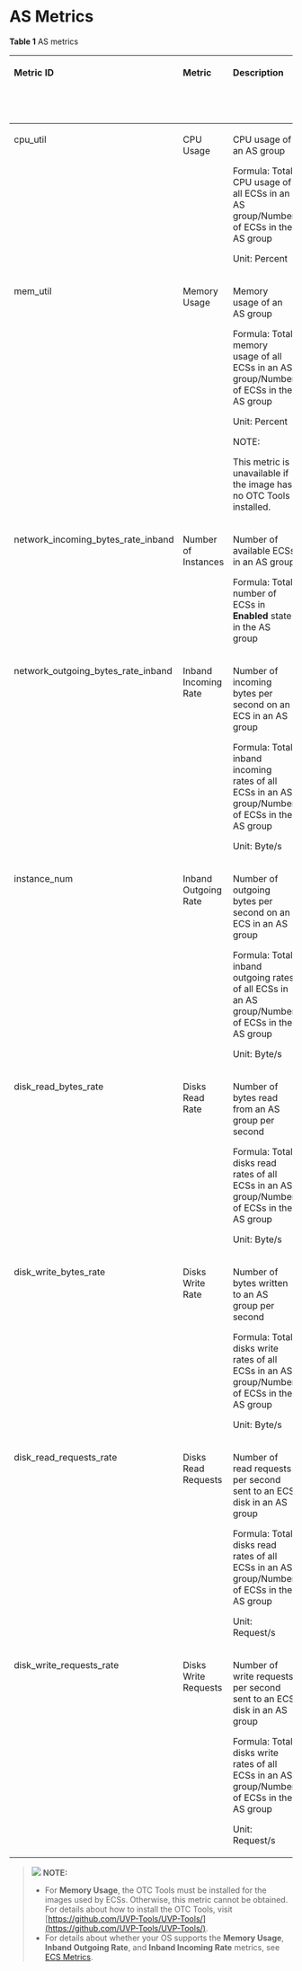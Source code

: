 # AS Metrics<a name="EN-US_TOPIC_0084572205"></a>

**Table  1**  AS metrics

<a name="table0559194913016"></a>
<table><thead align="left"><tr id="en-us_topic_0108337598_en-us_topic_0042018317_row26323242"><th class="cellrowborder" valign="top" width="13.858614138586143%" id="mcps1.2.7.1.1"><p id="en-us_topic_0108337598_p9460135411424"><a name="en-us_topic_0108337598_p9460135411424"></a><a name="en-us_topic_0108337598_p9460135411424"></a><strong id="en-us_topic_0108337598_b19884145812613"><a name="en-us_topic_0108337598_b19884145812613"></a><a name="en-us_topic_0108337598_b19884145812613"></a>Metric ID</strong></p>
</th>
<th class="cellrowborder" valign="top" width="14.148585141485851%" id="mcps1.2.7.1.2"><p id="en-us_topic_0108337598_en-us_topic_0042018317_p51807830"><a name="en-us_topic_0108337598_en-us_topic_0042018317_p51807830"></a><a name="en-us_topic_0108337598_en-us_topic_0042018317_p51807830"></a>Metric</p>
</th>
<th class="cellrowborder" valign="top" width="32.736726327367265%" id="mcps1.2.7.1.3"><p id="en-us_topic_0108337598_en-us_topic_0042018317_p35684727"><a name="en-us_topic_0108337598_en-us_topic_0042018317_p35684727"></a><a name="en-us_topic_0108337598_en-us_topic_0042018317_p35684727"></a>Description</p>
</th>
<th class="cellrowborder" valign="top" width="11.6988301169883%" id="mcps1.2.7.1.4"><p id="en-us_topic_0108337598_p13478947195214"><a name="en-us_topic_0108337598_p13478947195214"></a><a name="en-us_topic_0108337598_p13478947195214"></a><strong id="en-us_topic_0108337598_b18541936163312"><a name="en-us_topic_0108337598_b18541936163312"></a><a name="en-us_topic_0108337598_b18541936163312"></a>Value Range</strong></p>
</th>
<th class="cellrowborder" valign="top" width="14.608539146085391%" id="mcps1.2.7.1.5"><p id="en-us_topic_0108337598_en-us_topic_0042018317_p51782583"><a name="en-us_topic_0108337598_en-us_topic_0042018317_p51782583"></a><a name="en-us_topic_0108337598_en-us_topic_0042018317_p51782583"></a><strong id="en-us_topic_0108337598_b276983816338"><a name="en-us_topic_0108337598_b276983816338"></a><a name="en-us_topic_0108337598_b276983816338"></a>Monitored Object &amp; Dimension</strong></p>
</th>
<th class="cellrowborder" valign="top" width="12.94870512948705%" id="mcps1.2.7.1.6"><p id="en-us_topic_0108337598_en-us_topic_0042018317_p47235721105619"><a name="en-us_topic_0108337598_en-us_topic_0042018317_p47235721105619"></a><a name="en-us_topic_0108337598_en-us_topic_0042018317_p47235721105619"></a>Monitoring Interval (Raw Data)</p>
</th>
</tr>
</thead>
<tbody><tr id="en-us_topic_0108337598_en-us_topic_0042018317_row33639718"><td class="cellrowborder" valign="top" width="13.858614138586143%" headers="mcps1.2.7.1.1 "><p id="en-us_topic_0108337598_en-us_topic_0043063076_p26463451162545"><a name="en-us_topic_0108337598_en-us_topic_0043063076_p26463451162545"></a><a name="en-us_topic_0108337598_en-us_topic_0043063076_p26463451162545"></a>cpu_util</p>
</td>
<td class="cellrowborder" valign="top" width="14.148585141485851%" headers="mcps1.2.7.1.2 "><p id="en-us_topic_0108337598_en-us_topic_0042018317_p40462633"><a name="en-us_topic_0108337598_en-us_topic_0042018317_p40462633"></a><a name="en-us_topic_0108337598_en-us_topic_0042018317_p40462633"></a>CPU Usage</p>
</td>
<td class="cellrowborder" valign="top" width="32.736726327367265%" headers="mcps1.2.7.1.3 "><p id="en-us_topic_0108337598_en-us_topic_0042018317_p106912192911"><a name="en-us_topic_0108337598_en-us_topic_0042018317_p106912192911"></a><a name="en-us_topic_0108337598_en-us_topic_0042018317_p106912192911"></a>CPU usage of an AS group</p>
<p id="en-us_topic_0108337598_en-us_topic_0042018317_p5508516122917"><a name="en-us_topic_0108337598_en-us_topic_0042018317_p5508516122917"></a><a name="en-us_topic_0108337598_en-us_topic_0042018317_p5508516122917"></a>Formula: Total CPU usage of all ECSs in an AS group/Number of ECSs in the AS group</p>
<p id="en-us_topic_0108337598_en-us_topic_0042018317_p56247849"><a name="en-us_topic_0108337598_en-us_topic_0042018317_p56247849"></a><a name="en-us_topic_0108337598_en-us_topic_0042018317_p56247849"></a>Unit: Percent</p>
</td>
<td class="cellrowborder" valign="top" width="11.6988301169883%" headers="mcps1.2.7.1.4 "><p id="en-us_topic_0108337598_en-us_topic_0043063076_p39523811162614"><a name="en-us_topic_0108337598_en-us_topic_0043063076_p39523811162614"></a><a name="en-us_topic_0108337598_en-us_topic_0043063076_p39523811162614"></a>≥0%</p>
</td>
<td class="cellrowborder" valign="top" width="14.608539146085391%" headers="mcps1.2.7.1.5 "><p id="en-us_topic_0108337598_en-us_topic_0042018317_en-us_topic_0030911465_p13045074222846"><a name="en-us_topic_0108337598_en-us_topic_0042018317_en-us_topic_0030911465_p13045074222846"></a><a name="en-us_topic_0108337598_en-us_topic_0042018317_en-us_topic_0030911465_p13045074222846"></a>Object: AS group</p>
<p id="en-us_topic_0108337598_p484410613498"><a name="en-us_topic_0108337598_p484410613498"></a><a name="en-us_topic_0108337598_p484410613498"></a>Dimension:</p>
<p id="en-us_topic_0108337598_p198441165499"><a name="en-us_topic_0108337598_p198441165499"></a><a name="en-us_topic_0108337598_p198441165499"></a>AutoScalingGroup</p>
</td>
<td class="cellrowborder" valign="top" width="12.94870512948705%" headers="mcps1.2.7.1.6 "><p id="en-us_topic_0108337598_en-us_topic_0042018317_p888164105619"><a name="en-us_topic_0108337598_en-us_topic_0042018317_p888164105619"></a><a name="en-us_topic_0108337598_en-us_topic_0042018317_p888164105619"></a>5 minutes</p>
</td>
</tr>
<tr id="en-us_topic_0108337598_en-us_topic_0042018317_row27353390"><td class="cellrowborder" valign="top" width="13.858614138586143%" headers="mcps1.2.7.1.1 "><p id="en-us_topic_0108337598_en-us_topic_0043063076_p10426432162545"><a name="en-us_topic_0108337598_en-us_topic_0043063076_p10426432162545"></a><a name="en-us_topic_0108337598_en-us_topic_0043063076_p10426432162545"></a>mem_util</p>
</td>
<td class="cellrowborder" valign="top" width="14.148585141485851%" headers="mcps1.2.7.1.2 "><p id="en-us_topic_0108337598_en-us_topic_0042018317_p1032124"><a name="en-us_topic_0108337598_en-us_topic_0042018317_p1032124"></a><a name="en-us_topic_0108337598_en-us_topic_0042018317_p1032124"></a>Memory Usage</p>
</td>
<td class="cellrowborder" valign="top" width="32.736726327367265%" headers="mcps1.2.7.1.3 "><p id="en-us_topic_0108337598_en-us_topic_0042018317_p16493259"><a name="en-us_topic_0108337598_en-us_topic_0042018317_p16493259"></a><a name="en-us_topic_0108337598_en-us_topic_0042018317_p16493259"></a>Memory usage of an AS group</p>
<p id="en-us_topic_0108337598_en-us_topic_0042018317_p3415225303"><a name="en-us_topic_0108337598_en-us_topic_0042018317_p3415225303"></a><a name="en-us_topic_0108337598_en-us_topic_0042018317_p3415225303"></a>Formula: Total memory usage of all ECSs in an AS group/Number of ECSs in the AS group</p>
<p id="en-us_topic_0108337598_en-us_topic_0042018317_p12329122213307"><a name="en-us_topic_0108337598_en-us_topic_0042018317_p12329122213307"></a><a name="en-us_topic_0108337598_en-us_topic_0042018317_p12329122213307"></a>Unit: Percent</p>
<div class="note" id="en-us_topic_0108337598_en-us_topic_0042018317_note193017546365"><a name="en-us_topic_0108337598_en-us_topic_0042018317_note193017546365"></a><a name="en-us_topic_0108337598_en-us_topic_0042018317_note193017546365"></a><span class="notetitle"> NOTE: </span><div class="notebody"><p id="en-us_topic_0108337598_en-us_topic_0042018317_p1130265414365"><a name="en-us_topic_0108337598_en-us_topic_0042018317_p1130265414365"></a><a name="en-us_topic_0108337598_en-us_topic_0042018317_p1130265414365"></a>This metric is unavailable if the image has no OTC Tools installed.</p>
</div></div>
</td>
<td class="cellrowborder" valign="top" width="11.6988301169883%" headers="mcps1.2.7.1.4 "><p id="en-us_topic_0108337598_en-us_topic_0043063076_p47312124162614"><a name="en-us_topic_0108337598_en-us_topic_0043063076_p47312124162614"></a><a name="en-us_topic_0108337598_en-us_topic_0043063076_p47312124162614"></a>≥0%</p>
</td>
<td class="cellrowborder" valign="top" width="14.608539146085391%" headers="mcps1.2.7.1.5 "><p id="en-us_topic_0108337598_p08093589532"><a name="en-us_topic_0108337598_p08093589532"></a><a name="en-us_topic_0108337598_p08093589532"></a>Object: AS group</p>
<p id="en-us_topic_0108337598_p20810958125315"><a name="en-us_topic_0108337598_p20810958125315"></a><a name="en-us_topic_0108337598_p20810958125315"></a>Dimension:</p>
<p id="en-us_topic_0108337598_p1481045814533"><a name="en-us_topic_0108337598_p1481045814533"></a><a name="en-us_topic_0108337598_p1481045814533"></a>AutoScalingGroup</p>
</td>
<td class="cellrowborder" valign="top" width="12.94870512948705%" headers="mcps1.2.7.1.6 "><p id="en-us_topic_0108337598_en-us_topic_0042018317_p4832464105619"><a name="en-us_topic_0108337598_en-us_topic_0042018317_p4832464105619"></a><a name="en-us_topic_0108337598_en-us_topic_0042018317_p4832464105619"></a>5 minutes</p>
</td>
</tr>
<tr id="en-us_topic_0108337598_en-us_topic_0042018317_row26669028"><td class="cellrowborder" valign="top" width="13.858614138586143%" headers="mcps1.2.7.1.1 "><p id="en-us_topic_0108337598_en-us_topic_0043063076_p13712924162545"><a name="en-us_topic_0108337598_en-us_topic_0043063076_p13712924162545"></a><a name="en-us_topic_0108337598_en-us_topic_0043063076_p13712924162545"></a>network_incoming_bytes_rate_inband</p>
</td>
<td class="cellrowborder" valign="top" width="14.148585141485851%" headers="mcps1.2.7.1.2 "><p id="en-us_topic_0108337598_en-us_topic_0042018317_p63671394104552"><a name="en-us_topic_0108337598_en-us_topic_0042018317_p63671394104552"></a><a name="en-us_topic_0108337598_en-us_topic_0042018317_p63671394104552"></a>Number of Instances</p>
</td>
<td class="cellrowborder" valign="top" width="32.736726327367265%" headers="mcps1.2.7.1.3 "><p id="en-us_topic_0108337598_en-us_topic_0042018317_p30149174143433"><a name="en-us_topic_0108337598_en-us_topic_0042018317_p30149174143433"></a><a name="en-us_topic_0108337598_en-us_topic_0042018317_p30149174143433"></a>Number of available ECSs in an AS group</p>
<p id="en-us_topic_0108337598_en-us_topic_0042018317_p1954317478339"><a name="en-us_topic_0108337598_en-us_topic_0042018317_p1954317478339"></a><a name="en-us_topic_0108337598_en-us_topic_0042018317_p1954317478339"></a>Formula: Total number of ECSs in <strong id="en-us_topic_0108337598_b7513363348"><a name="en-us_topic_0108337598_b7513363348"></a><a name="en-us_topic_0108337598_b7513363348"></a>Enabled</strong> state in the AS group</p>
</td>
<td class="cellrowborder" valign="top" width="11.6988301169883%" headers="mcps1.2.7.1.4 "><p id="en-us_topic_0108337598_en-us_topic_0043063076_p7076870162614"><a name="en-us_topic_0108337598_en-us_topic_0043063076_p7076870162614"></a><a name="en-us_topic_0108337598_en-us_topic_0043063076_p7076870162614"></a>≥0 Byte/s</p>
</td>
<td class="cellrowborder" valign="top" width="14.608539146085391%" headers="mcps1.2.7.1.5 "><p id="en-us_topic_0108337598_p15463102105419"><a name="en-us_topic_0108337598_p15463102105419"></a><a name="en-us_topic_0108337598_p15463102105419"></a>Object: AS group</p>
<p id="en-us_topic_0108337598_p2046313245418"><a name="en-us_topic_0108337598_p2046313245418"></a><a name="en-us_topic_0108337598_p2046313245418"></a>Dimension:</p>
<p id="en-us_topic_0108337598_p194633210542"><a name="en-us_topic_0108337598_p194633210542"></a><a name="en-us_topic_0108337598_p194633210542"></a>AutoScalingGroup</p>
</td>
<td class="cellrowborder" valign="top" width="12.94870512948705%" headers="mcps1.2.7.1.6 "><p id="en-us_topic_0108337598_en-us_topic_0042018317_p55885300105619"><a name="en-us_topic_0108337598_en-us_topic_0042018317_p55885300105619"></a><a name="en-us_topic_0108337598_en-us_topic_0042018317_p55885300105619"></a>5 minutes</p>
</td>
</tr>
<tr id="en-us_topic_0108337598_en-us_topic_0042018317_row49150562"><td class="cellrowborder" valign="top" width="13.858614138586143%" headers="mcps1.2.7.1.1 "><p id="en-us_topic_0108337598_en-us_topic_0043063076_p66043059162545"><a name="en-us_topic_0108337598_en-us_topic_0043063076_p66043059162545"></a><a name="en-us_topic_0108337598_en-us_topic_0043063076_p66043059162545"></a>network_outgoing_bytes_rate_inband</p>
</td>
<td class="cellrowborder" valign="top" width="14.148585141485851%" headers="mcps1.2.7.1.2 "><p id="en-us_topic_0108337598_en-us_topic_0042018317_p21772565"><a name="en-us_topic_0108337598_en-us_topic_0042018317_p21772565"></a><a name="en-us_topic_0108337598_en-us_topic_0042018317_p21772565"></a>Inband Incoming Rate</p>
</td>
<td class="cellrowborder" valign="top" width="32.736726327367265%" headers="mcps1.2.7.1.3 "><p id="en-us_topic_0108337598_en-us_topic_0042018317_p18747312"><a name="en-us_topic_0108337598_en-us_topic_0042018317_p18747312"></a><a name="en-us_topic_0108337598_en-us_topic_0042018317_p18747312"></a>Number of incoming bytes per second on an ECS in an AS group</p>
<p id="en-us_topic_0108337598_en-us_topic_0042018317_p11415571347"><a name="en-us_topic_0108337598_en-us_topic_0042018317_p11415571347"></a><a name="en-us_topic_0108337598_en-us_topic_0042018317_p11415571347"></a>Formula: Total inband incoming rates of all ECSs in an AS group/Number of ECSs in the AS group</p>
<p id="en-us_topic_0108337598_en-us_topic_0042018317_p1573177133411"><a name="en-us_topic_0108337598_en-us_topic_0042018317_p1573177133411"></a><a name="en-us_topic_0108337598_en-us_topic_0042018317_p1573177133411"></a>Unit: Byte/s</p>
</td>
<td class="cellrowborder" valign="top" width="11.6988301169883%" headers="mcps1.2.7.1.4 "><p id="en-us_topic_0108337598_en-us_topic_0043063076_p834095511437"><a name="en-us_topic_0108337598_en-us_topic_0043063076_p834095511437"></a><a name="en-us_topic_0108337598_en-us_topic_0043063076_p834095511437"></a>≥0 Byte/s</p>
</td>
<td class="cellrowborder" valign="top" width="14.608539146085391%" headers="mcps1.2.7.1.5 "><p id="en-us_topic_0108337598_p1812414142549"><a name="en-us_topic_0108337598_p1812414142549"></a><a name="en-us_topic_0108337598_p1812414142549"></a>Object: AS group</p>
<p id="en-us_topic_0108337598_p51241214155418"><a name="en-us_topic_0108337598_p51241214155418"></a><a name="en-us_topic_0108337598_p51241214155418"></a>Dimension:</p>
<p id="en-us_topic_0108337598_p1312441418546"><a name="en-us_topic_0108337598_p1312441418546"></a><a name="en-us_topic_0108337598_p1312441418546"></a>AutoScalingGroup</p>
</td>
<td class="cellrowborder" valign="top" width="12.94870512948705%" headers="mcps1.2.7.1.6 "><p id="en-us_topic_0108337598_en-us_topic_0042018317_p30415481105619"><a name="en-us_topic_0108337598_en-us_topic_0042018317_p30415481105619"></a><a name="en-us_topic_0108337598_en-us_topic_0042018317_p30415481105619"></a>5 minutes</p>
</td>
</tr>
<tr id="en-us_topic_0108337598_en-us_topic_0042018317_row49347015"><td class="cellrowborder" valign="top" width="13.858614138586143%" headers="mcps1.2.7.1.1 "><p id="en-us_topic_0108337598_en-us_topic_0043063076_p14042138104552"><a name="en-us_topic_0108337598_en-us_topic_0043063076_p14042138104552"></a><a name="en-us_topic_0108337598_en-us_topic_0043063076_p14042138104552"></a>instance_num</p>
</td>
<td class="cellrowborder" valign="top" width="14.148585141485851%" headers="mcps1.2.7.1.2 "><p id="en-us_topic_0108337598_en-us_topic_0042018317_p37685299"><a name="en-us_topic_0108337598_en-us_topic_0042018317_p37685299"></a><a name="en-us_topic_0108337598_en-us_topic_0042018317_p37685299"></a>Inband Outgoing Rate</p>
</td>
<td class="cellrowborder" valign="top" width="32.736726327367265%" headers="mcps1.2.7.1.3 "><p id="en-us_topic_0108337598_en-us_topic_0042018317_p32610412"><a name="en-us_topic_0108337598_en-us_topic_0042018317_p32610412"></a><a name="en-us_topic_0108337598_en-us_topic_0042018317_p32610412"></a>Number of outgoing bytes per second on an ECS in an AS group</p>
<p id="en-us_topic_0108337598_en-us_topic_0042018317_p91607516343"><a name="en-us_topic_0108337598_en-us_topic_0042018317_p91607516343"></a><a name="en-us_topic_0108337598_en-us_topic_0042018317_p91607516343"></a>Formula: Total inband outgoing rates of all ECSs in an AS group/Number of ECSs in the AS group</p>
<p id="en-us_topic_0108337598_en-us_topic_0042018317_p1949715114340"><a name="en-us_topic_0108337598_en-us_topic_0042018317_p1949715114340"></a><a name="en-us_topic_0108337598_en-us_topic_0042018317_p1949715114340"></a>Unit: Byte/s</p>
</td>
<td class="cellrowborder" valign="top" width="11.6988301169883%" headers="mcps1.2.7.1.4 "><p id="en-us_topic_0108337598_en-us_topic_0043063076_p62450816104552"><a name="en-us_topic_0108337598_en-us_topic_0043063076_p62450816104552"></a><a name="en-us_topic_0108337598_en-us_topic_0043063076_p62450816104552"></a>≥0</p>
</td>
<td class="cellrowborder" valign="top" width="14.608539146085391%" headers="mcps1.2.7.1.5 "><p id="en-us_topic_0108337598_p4129131425418"><a name="en-us_topic_0108337598_p4129131425418"></a><a name="en-us_topic_0108337598_p4129131425418"></a>Object: AS group</p>
<p id="en-us_topic_0108337598_p6129111417542"><a name="en-us_topic_0108337598_p6129111417542"></a><a name="en-us_topic_0108337598_p6129111417542"></a>Dimension:</p>
<p id="en-us_topic_0108337598_p1129101405415"><a name="en-us_topic_0108337598_p1129101405415"></a><a name="en-us_topic_0108337598_p1129101405415"></a>AutoScalingGroup</p>
</td>
<td class="cellrowborder" valign="top" width="12.94870512948705%" headers="mcps1.2.7.1.6 "><p id="en-us_topic_0108337598_en-us_topic_0042018317_p47734919105619"><a name="en-us_topic_0108337598_en-us_topic_0042018317_p47734919105619"></a><a name="en-us_topic_0108337598_en-us_topic_0042018317_p47734919105619"></a>5 minutes</p>
</td>
</tr>
<tr id="en-us_topic_0108337598_en-us_topic_0042018317_row49585291175830"><td class="cellrowborder" valign="top" width="13.858614138586143%" headers="mcps1.2.7.1.1 "><p id="en-us_topic_0108337598_en-us_topic_0043063076_p52067206164320"><a name="en-us_topic_0108337598_en-us_topic_0043063076_p52067206164320"></a><a name="en-us_topic_0108337598_en-us_topic_0043063076_p52067206164320"></a>disk_read_bytes_rate</p>
</td>
<td class="cellrowborder" valign="top" width="14.148585141485851%" headers="mcps1.2.7.1.2 "><p id="en-us_topic_0108337598_en-us_topic_0042018317_p1411176318214"><a name="en-us_topic_0108337598_en-us_topic_0042018317_p1411176318214"></a><a name="en-us_topic_0108337598_en-us_topic_0042018317_p1411176318214"></a>Disks Read Rate</p>
</td>
<td class="cellrowborder" valign="top" width="32.736726327367265%" headers="mcps1.2.7.1.3 "><p id="en-us_topic_0108337598_en-us_topic_0042018317_p220213918214"><a name="en-us_topic_0108337598_en-us_topic_0042018317_p220213918214"></a><a name="en-us_topic_0108337598_en-us_topic_0042018317_p220213918214"></a>Number of bytes read from an AS group per second</p>
<p id="en-us_topic_0108337598_en-us_topic_0042018317_p16302131413351"><a name="en-us_topic_0108337598_en-us_topic_0042018317_p16302131413351"></a><a name="en-us_topic_0108337598_en-us_topic_0042018317_p16302131413351"></a>Formula: Total disks read rates of all ECSs in an AS group/Number of ECSs in the AS group</p>
<p id="en-us_topic_0108337598_en-us_topic_0042018317_p1053317144359"><a name="en-us_topic_0108337598_en-us_topic_0042018317_p1053317144359"></a><a name="en-us_topic_0108337598_en-us_topic_0042018317_p1053317144359"></a>Unit: Byte/s</p>
</td>
<td class="cellrowborder" valign="top" width="11.6988301169883%" headers="mcps1.2.7.1.4 "><p id="en-us_topic_0108337598_en-us_topic_0043063076_p438577111428"><a name="en-us_topic_0108337598_en-us_topic_0043063076_p438577111428"></a><a name="en-us_topic_0108337598_en-us_topic_0043063076_p438577111428"></a>≥0 Byte/s</p>
</td>
<td class="cellrowborder" valign="top" width="14.608539146085391%" headers="mcps1.2.7.1.5 "><p id="en-us_topic_0108337598_p3137191417540"><a name="en-us_topic_0108337598_p3137191417540"></a><a name="en-us_topic_0108337598_p3137191417540"></a>Object: AS group</p>
<p id="en-us_topic_0108337598_p13137181435414"><a name="en-us_topic_0108337598_p13137181435414"></a><a name="en-us_topic_0108337598_p13137181435414"></a>Dimension:</p>
<p id="en-us_topic_0108337598_p1613751445411"><a name="en-us_topic_0108337598_p1613751445411"></a><a name="en-us_topic_0108337598_p1613751445411"></a>AutoScalingGroup</p>
</td>
<td class="cellrowborder" valign="top" width="12.94870512948705%" headers="mcps1.2.7.1.6 "><p id="en-us_topic_0108337598_en-us_topic_0042018317_p41323205105619"><a name="en-us_topic_0108337598_en-us_topic_0042018317_p41323205105619"></a><a name="en-us_topic_0108337598_en-us_topic_0042018317_p41323205105619"></a>5 minutes</p>
</td>
</tr>
<tr id="en-us_topic_0108337598_en-us_topic_0042018317_row34742176175835"><td class="cellrowborder" valign="top" width="13.858614138586143%" headers="mcps1.2.7.1.1 "><p id="en-us_topic_0108337598_en-us_topic_0043063076_p4535684164320"><a name="en-us_topic_0108337598_en-us_topic_0043063076_p4535684164320"></a><a name="en-us_topic_0108337598_en-us_topic_0043063076_p4535684164320"></a>disk_write_bytes_rate</p>
</td>
<td class="cellrowborder" valign="top" width="14.148585141485851%" headers="mcps1.2.7.1.2 "><p id="en-us_topic_0108337598_en-us_topic_0042018317_p4424835218214"><a name="en-us_topic_0108337598_en-us_topic_0042018317_p4424835218214"></a><a name="en-us_topic_0108337598_en-us_topic_0042018317_p4424835218214"></a>Disks Write Rate</p>
</td>
<td class="cellrowborder" valign="top" width="32.736726327367265%" headers="mcps1.2.7.1.3 "><p id="en-us_topic_0108337598_en-us_topic_0042018317_p10694175583519"><a name="en-us_topic_0108337598_en-us_topic_0042018317_p10694175583519"></a><a name="en-us_topic_0108337598_en-us_topic_0042018317_p10694175583519"></a>Number of bytes written to an AS group per second</p>
<p id="en-us_topic_0108337598_en-us_topic_0042018317_p2734677318214"><a name="en-us_topic_0108337598_en-us_topic_0042018317_p2734677318214"></a><a name="en-us_topic_0108337598_en-us_topic_0042018317_p2734677318214"></a>Formula: Total disks write rates of all ECSs in an AS group/Number of ECSs in the AS group</p>
<p id="en-us_topic_0108337598_en-us_topic_0042018317_p555217291353"><a name="en-us_topic_0108337598_en-us_topic_0042018317_p555217291353"></a><a name="en-us_topic_0108337598_en-us_topic_0042018317_p555217291353"></a>Unit: Byte/s</p>
</td>
<td class="cellrowborder" valign="top" width="11.6988301169883%" headers="mcps1.2.7.1.4 "><p id="en-us_topic_0108337598_en-us_topic_0043063076_p41383251164320"><a name="en-us_topic_0108337598_en-us_topic_0043063076_p41383251164320"></a><a name="en-us_topic_0108337598_en-us_topic_0043063076_p41383251164320"></a>≥0 Byte/s</p>
</td>
<td class="cellrowborder" valign="top" width="14.608539146085391%" headers="mcps1.2.7.1.5 "><p id="en-us_topic_0108337598_p1214361495411"><a name="en-us_topic_0108337598_p1214361495411"></a><a name="en-us_topic_0108337598_p1214361495411"></a>Object: AS group</p>
<p id="en-us_topic_0108337598_p21431414195417"><a name="en-us_topic_0108337598_p21431414195417"></a><a name="en-us_topic_0108337598_p21431414195417"></a>Dimension:</p>
<p id="en-us_topic_0108337598_p121431214105413"><a name="en-us_topic_0108337598_p121431214105413"></a><a name="en-us_topic_0108337598_p121431214105413"></a>AutoScalingGroup</p>
</td>
<td class="cellrowborder" valign="top" width="12.94870512948705%" headers="mcps1.2.7.1.6 "><p id="en-us_topic_0108337598_en-us_topic_0042018317_p58845275105619"><a name="en-us_topic_0108337598_en-us_topic_0042018317_p58845275105619"></a><a name="en-us_topic_0108337598_en-us_topic_0042018317_p58845275105619"></a>5 minutes</p>
</td>
</tr>
<tr id="en-us_topic_0108337598_en-us_topic_0042018317_row18531428175847"><td class="cellrowborder" valign="top" width="13.858614138586143%" headers="mcps1.2.7.1.1 "><p id="en-us_topic_0108337598_en-us_topic_0043063076_p40894923164320"><a name="en-us_topic_0108337598_en-us_topic_0043063076_p40894923164320"></a><a name="en-us_topic_0108337598_en-us_topic_0043063076_p40894923164320"></a>disk_read_requests_rate</p>
</td>
<td class="cellrowborder" valign="top" width="14.148585141485851%" headers="mcps1.2.7.1.2 "><p id="en-us_topic_0108337598_en-us_topic_0042018317_p3630726418214"><a name="en-us_topic_0108337598_en-us_topic_0042018317_p3630726418214"></a><a name="en-us_topic_0108337598_en-us_topic_0042018317_p3630726418214"></a>Disks Read Requests</p>
</td>
<td class="cellrowborder" valign="top" width="32.736726327367265%" headers="mcps1.2.7.1.3 "><p id="en-us_topic_0108337598_en-us_topic_0042018317_p5520727618214"><a name="en-us_topic_0108337598_en-us_topic_0042018317_p5520727618214"></a><a name="en-us_topic_0108337598_en-us_topic_0042018317_p5520727618214"></a>Number of read requests per second sent to an ECS disk in an AS group</p>
<p id="en-us_topic_0108337598_en-us_topic_0042018317_p32533663612"><a name="en-us_topic_0108337598_en-us_topic_0042018317_p32533663612"></a><a name="en-us_topic_0108337598_en-us_topic_0042018317_p32533663612"></a>Formula: Total disks read rates of all ECSs in an AS group/Number of ECSs in the AS group</p>
<p id="en-us_topic_0108337598_en-us_topic_0042018317_p363319663618"><a name="en-us_topic_0108337598_en-us_topic_0042018317_p363319663618"></a><a name="en-us_topic_0108337598_en-us_topic_0042018317_p363319663618"></a>Unit: Request/s</p>
</td>
<td class="cellrowborder" valign="top" width="11.6988301169883%" headers="mcps1.2.7.1.4 "><p id="en-us_topic_0108337598_en-us_topic_0043063076_p33600476164320"><a name="en-us_topic_0108337598_en-us_topic_0043063076_p33600476164320"></a><a name="en-us_topic_0108337598_en-us_topic_0043063076_p33600476164320"></a>≥0 request/s</p>
</td>
<td class="cellrowborder" valign="top" width="14.608539146085391%" headers="mcps1.2.7.1.5 "><p id="en-us_topic_0108337598_p14149141414546"><a name="en-us_topic_0108337598_p14149141414546"></a><a name="en-us_topic_0108337598_p14149141414546"></a>Object: AS group</p>
<p id="en-us_topic_0108337598_p1114915142541"><a name="en-us_topic_0108337598_p1114915142541"></a><a name="en-us_topic_0108337598_p1114915142541"></a>Dimension:</p>
<p id="en-us_topic_0108337598_p15149171415541"><a name="en-us_topic_0108337598_p15149171415541"></a><a name="en-us_topic_0108337598_p15149171415541"></a>AutoScalingGroup</p>
</td>
<td class="cellrowborder" valign="top" width="12.94870512948705%" headers="mcps1.2.7.1.6 "><p id="en-us_topic_0108337598_en-us_topic_0042018317_p1737970105619"><a name="en-us_topic_0108337598_en-us_topic_0042018317_p1737970105619"></a><a name="en-us_topic_0108337598_en-us_topic_0042018317_p1737970105619"></a>5 minutes</p>
</td>
</tr>
<tr id="en-us_topic_0108337598_en-us_topic_0042018317_row32523856175914"><td class="cellrowborder" valign="top" width="13.858614138586143%" headers="mcps1.2.7.1.1 "><p id="en-us_topic_0108337598_en-us_topic_0043063076_p8904702164320"><a name="en-us_topic_0108337598_en-us_topic_0043063076_p8904702164320"></a><a name="en-us_topic_0108337598_en-us_topic_0043063076_p8904702164320"></a>disk_write_requests_rate</p>
</td>
<td class="cellrowborder" valign="top" width="14.148585141485851%" headers="mcps1.2.7.1.2 "><p id="en-us_topic_0108337598_en-us_topic_0042018317_p4789499918214"><a name="en-us_topic_0108337598_en-us_topic_0042018317_p4789499918214"></a><a name="en-us_topic_0108337598_en-us_topic_0042018317_p4789499918214"></a>Disks Write Requests</p>
</td>
<td class="cellrowborder" valign="top" width="32.736726327367265%" headers="mcps1.2.7.1.3 "><p id="en-us_topic_0108337598_en-us_topic_0042018317_p5428973118214"><a name="en-us_topic_0108337598_en-us_topic_0042018317_p5428973118214"></a><a name="en-us_topic_0108337598_en-us_topic_0042018317_p5428973118214"></a>Number of write requests per second sent to an ECS disk in an AS group</p>
<p id="en-us_topic_0108337598_en-us_topic_0042018317_p10201517123617"><a name="en-us_topic_0108337598_en-us_topic_0042018317_p10201517123617"></a><a name="en-us_topic_0108337598_en-us_topic_0042018317_p10201517123617"></a>Formula: Total disks write rates of all ECSs in an AS group/Number of ECSs in the AS group</p>
<p id="en-us_topic_0108337598_en-us_topic_0042018317_p13201617163613"><a name="en-us_topic_0108337598_en-us_topic_0042018317_p13201617163613"></a><a name="en-us_topic_0108337598_en-us_topic_0042018317_p13201617163613"></a>Unit: Request/s</p>
</td>
<td class="cellrowborder" valign="top" width="11.6988301169883%" headers="mcps1.2.7.1.4 "><p id="en-us_topic_0108337598_en-us_topic_0043063076_p8106792164320"><a name="en-us_topic_0108337598_en-us_topic_0043063076_p8106792164320"></a><a name="en-us_topic_0108337598_en-us_topic_0043063076_p8106792164320"></a>≥0 request/s</p>
</td>
<td class="cellrowborder" valign="top" width="14.608539146085391%" headers="mcps1.2.7.1.5 "><p id="en-us_topic_0108337598_p14155914195420"><a name="en-us_topic_0108337598_p14155914195420"></a><a name="en-us_topic_0108337598_p14155914195420"></a>Object: AS group</p>
<p id="en-us_topic_0108337598_p151551314185413"><a name="en-us_topic_0108337598_p151551314185413"></a><a name="en-us_topic_0108337598_p151551314185413"></a>Dimension:</p>
<p id="en-us_topic_0108337598_p61556144544"><a name="en-us_topic_0108337598_p61556144544"></a><a name="en-us_topic_0108337598_p61556144544"></a>AutoScalingGroup</p>
</td>
<td class="cellrowborder" valign="top" width="12.94870512948705%" headers="mcps1.2.7.1.6 "><p id="en-us_topic_0108337598_en-us_topic_0042018317_p6557873105619"><a name="en-us_topic_0108337598_en-us_topic_0042018317_p6557873105619"></a><a name="en-us_topic_0108337598_en-us_topic_0042018317_p6557873105619"></a>5 minutes</p>
</td>
</tr>
</tbody>
</table>

>![](/images/icon-note.gif) **NOTE:**   
>-   For  **Memory Usage**, the OTC Tools must be installed for the images used by ECSs. Otherwise, this metric cannot be obtained. For details about how to install the OTC Tools, visit  [https://github.com/UVP-Tools/UVP-Tools/](https://github.com/UVP-Tools/UVP-Tools/).  
>-   For details about whether your OS supports the  **Memory Usage**,  **Inband Outgoing Rate**, and  **Inband Incoming Rate**  metrics, see  [ECS Metrics](ecs-metrics.md).  

